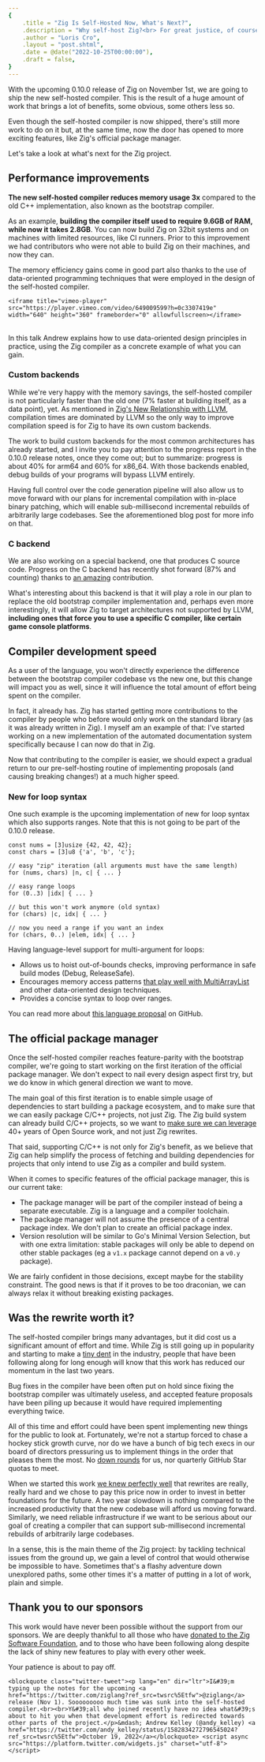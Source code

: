```yaml
---
{
    .title = "Zig Is Self-Hosted Now, What's Next?",
    .description = "Why self-host Zig?<br> For great justice, of course\xe2\x80\xa6 and also a few more reasons actually.",
    .author = "Loris Cro",
    .layout = "post.shtml",
    .date = @date("2022-10-25T00:00:00"),
    .draft = false,
}
---
```


With the upcoming 0.10.0 release of Zig on November 1st, we are going to ship 
the new self-hosted compiler. This is the result of a huge amount of work that 
brings a lot of benefits, some obvious, some others less so. 

Even though the self-hosted compiler is now shipped, there's still more work 
to do on it but, at the same time, now the door has opened to more exciting 
features, like Zig's official package manager. 

Let's take a look at what's next for the Zig project.


## Performance improvements

**The new self-hosted compiler reduces memory usage 3x** compared to the old C++ implementation, also known as the bootstrap compiler. 

As an example, **building the compiler itself used to require 9.6GB of RAM, while now it takes 2.8GB**. You can now build Zig on 32bit systems and on machines with limited resources, like CI runners. Prior to this improvement we had contributors who were not able to build Zig on their machines, and now they can. 

The memory efficiency gains come in good part also thanks to the use of data-oriented programming techniques that were employed in the design of the self-hosted compiler.

```=html
<iframe title="vimeo-player" src="https://player.vimeo.com/video/649009599?h=0c3307419e" width="640" height="360" frameborder="0" allowfullscreen></iframe>
```

<br>In this talk Andrew explains how to use data-oriented design principles in practice, using the Zig compiler as a concrete example of what you can gain.


### Custom backends

While we're very happy with the memory savings, the self-hosted compiler is not particularly faster than the old one (7% faster at building itself, as a data point), yet. As mentioned in [Zig's New Relationship with LLVM](https://kristoff.it/blog/zig-new-relationship-llvm/), compilation times are dominated by LLVM so the only way to improve compilation speed is for Zig to have its own custom backends.

The work to build custom backends for the most common architectures has already started, and I invite you to pay attention to the progress report in the 0.10.0 release notes, once they come out; but to summarize: progress is about 40% for arm64 and 60% for x86_64. With those backends enabled, debug builds of your programs will bypass LLVM entirely. 

Having full control over the code generation pipeline will also allow us to move forward with our plans for incremental compilation with in-place binary patching, which will enable sub-millisecond incremental rebuilds of arbitrarily large codebases. See the aforementioned blog post for more info on that.


### C backend

We are also working on a special backend, one that produces C source code. 
Progress on the C backend has recently shot forward (87% and counting) thanks 
to [an amazing](https://github.com/ziglang/zig/pull/13093) contribution.

What's interesting about this backend is that it will play a role in our plan 
to replace the old bootstrap compiler implementation and, perhaps even more 
interestingly, it will allow Zig to target architectures not supported by LLVM, 
**including ones that force you to use a specific C compiler, like certain game 
console platforms**.


## Compiler development speed

As a user of the language, you won't directly experience the difference between the bootstrap compiler codebase vs the new one, but this change will impact you as well, since it will influence the total amount of effort being spent on the compiler. 

In fact, it already has. Zig has started getting more contributions to the compiler by people who before would only work on the standard library (as it was already written in Zig). I myself am an example of that: I've started working on a new implementation of the automated documentation system specifically because I can now do that in Zig.

Now that contributing to the compiler is easier, we should expect a gradual return to our pre-self-hosting routine of implementing proposals (and causing breaking changes!) at a much higher speed. 


### New for loop syntax

One such example is the upcoming implementation of new for loop syntax which also supports ranges. Note that this is not going to be part of the 0.10.0 release.

```zig
const nums = [3]usize {42, 42, 42};
const chars = [3]u8 {'a', 'b', 'c'};

// easy "zip" iteration (all arguments must have the same length)
for (nums, chars) |n, c| { ... }

// easy range loops
for (0..3) |idx| { ... } 

// but this won't work anymore (old syntax)
for (chars) |c, idx| { ... }

// now you need a range if you want an index
for (chars, 0..) |elem, idx| { ... }
```

Having language-level support for multi-argument for loops: 
* Allows us to hoist out-of-bounds checks, improving performance in safe build 
  modes (Debug, ReleaseSafe).
* Encourages memory access patterns 
  [that play well with MultiArrayList](https://zig.news/kristoff/struct-of-arrays-soa-in-zig-easy-in-userland-40m0) 
  and other data-oriented design techniques.
* Provides a concise syntax to loop over ranges.

You can read more about [this language proposal](https://github.com/ziglang/zig/issues/7257) on GitHub.


## The official package manager

Once the self-hosted compiler reaches feature-parity with the bootstrap 
compiler, we're going to start working on the first iteration of the official 
package manager. We don't expect to nail every design aspect first try, but we 
do know in which general direction we want to move.

The main goal of this first iteration is to enable simple usage of dependencies 
to start building a package ecosystem, and to make sure that we can easily 
package C/C++ projects, not just Zig. The Zig build system can already build 
C/C++ projects, so we want to 
  [make sure we can leverage](https://kristoff.it/blog/maintain-it-with-zig/) 
40+ years of Open Source work, and not just Zig rewrites. 

That said, supporting C/C++ is not only for Zig's benefit, as we believe that 
Zig can help simplify the process of fetching and building dependencies for 
projects that only intend to use Zig as a compiler and build system.

When it comes to specific features of the official package manager, this is our 
current take:
* The package manager will be part of the compiler instead of being a separate 
  executable. Zig is a language and a compiler toolchain.
* The package manager will not assume the presence of a central package index. 
  We don't plan to create an official package index.
* Version resolution will be similar to Go's Minimal Version Selection, 
  but with one extra limitation: stable packages will only be able to depend on 
  other stable packages (eg a `v1.x` package cannot depend on a `v0.y` package).

We are fairly confident in those decisions, except maybe for the stability 
constraint. The good news is that if it proves to be too draconian, we can 
always relax it without breaking existing packages.


## Was the rewrite worth it?

The self-hosted compiler brings many advantages, but it did cost us a significant amount of effort and time. While Zig is still going up in popularity and starting to make a [tiny dent](https://jakstys.lt/2022/how-uber-uses-zig/) in the industry, people that have been following along for long enough will know that this work has reduced our momentum in the last two years. 

Bug fixes in the compiler have been often put on hold since fixing the bootstrap compiler was  ultimately useless, and accepted feature proposals have been piling up because it would have required implementing everything twice.

All of this time and effort could have been spent implementing new things for the public to look at. Fortunately, we're not a startup forced to chase a hockey stick growth curve, nor do we have a bunch of big tech execs in our board of directors pressuring us to implement things in the order that pleases them the most. No [down rounds](https://www.investopedia.com/terms/d/downround.asp) for us, nor quarterly GitHub Star quotas to meet.

When we started this work [we knew perfectly well](https://kristoff.it/blog/maintain-it-with-zig/) that rewrites are really, really hard and we chose to pay this price now in order to invest in better foundations for the future. A two year slowdown is nothing compared to the increased productivity that the new codebase will afford us moving forward. Similarly, we need reliable infrastructure if we want to be serious about our goal of creating a compiler that can support sub-millisecond incremental rebuilds of arbitrarily large codebases.

In a sense, this is the main theme of the Zig project: by tackling technical issues from the ground up, we gain a level of control that would otherwise be impossible to have. Sometimes that's a flashy adventure down unexplored paths, some other times it's a matter of putting in a lot of work, plain and simple.


## Thank you to our sponsors

This work would have never been possible without the support from our sponsors. We are deeply thankful to all those who have [donated to the Zig Software Foundation](https://ziglang.org/zsf), and to those who have been following along despite the lack of shiny new features to play with every other week.

Your patience is about to pay off.

```=html
<blockquote class="twitter-tweet"><p lang="en" dir="ltr">I&#39;m typing up the notes for the upcoming <a href="https://twitter.com/ziglang?ref_src=twsrc%5Etfw">@ziglang</a> release (Nov 1). Sooooooooo much time was sunk into the self-hosted compiler.<br><br>Y&#39;all who joined recently have no idea what&#39;s about to hit you when that development effort is redirected towards other parts of the project.</p>&mdash; Andrew Kelley (@andy_kelley) <a href="https://twitter.com/andy_kelley/status/1582834272796545024?ref_src=twsrc%5Etfw">October 19, 2022</a></blockquote> <script async src="https://platform.twitter.com/widgets.js" charset="utf-8"></script> 
```
